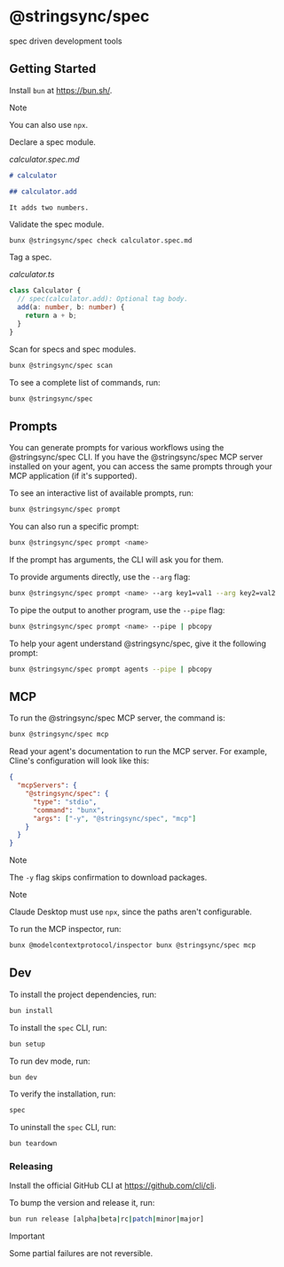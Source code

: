 # @stringsync/spec

spec driven development tools

## Getting Started

Install `bun` at https://bun.sh/.

> [!NOTE]  
> You can also use `npx`.

Declare a spec module.

_calculator.spec.md_

```md
# calculator

## calculator.add

It adds two numbers.
```

Validate the spec module.

```
bunx @stringsync/spec check calculator.spec.md
```

Tag a spec.

_calculator.ts_

```ts
class Calculator {
  // spec(calculator.add): Optional tag body.
  add(a: number, b: number) {
    return a + b;
  }
}
```

Scan for specs and spec modules.

```sh
bunx @stringsync/spec scan
```

To see a complete list of commands, run:

```sh
bunx @stringsync/spec
```

## Prompts

You can generate prompts for various workflows using the @stringsync/spec CLI. If you have the @stringsync/spec MCP server installed on your agent, you can access the same prompts through your MCP application (if it's supported).

To see an interactive list of available prompts, run:

```sh
bunx @stringsync/spec prompt
```

You can also run a specific prompt:

```sh
bunx @stringsync/spec prompt <name>
```

If the prompt has arguments, the CLI will ask you for them.

To provide arguments directly, use the `--arg` flag:

```sh
bunx @stringsync/spec prompt <name> --arg key1=val1 --arg key2=val2
```

To pipe the output to another program, use the `--pipe` flag:

```sh
bunx @stringsync/spec prompt <name> --pipe | pbcopy
```

To help your agent understand @stringsync/spec, give it the following prompt:

```sh
bunx @stringsync/spec prompt agents --pipe | pbcopy
```

## MCP

To run the @stringsync/spec MCP server, the command is:

```sh
bunx @stringsync/spec mcp
```

Read your agent's documentation to run the MCP server. For example, Cline's configuration will look like this:

```json
{
  "mcpServers": {
    "@stringsync/spec": {
      "type": "stdio",
      "command": "bunx",
      "args": ["-y", "@stringsync/spec", "mcp"]
    }
  }
}
```

> [!NOTE]  
> The `-y` flag skips confirmation to download packages.

> [!NOTE]  
> Claude Desktop must use `npx`, since the paths aren't configurable.

To run the MCP inspector, run:

```sh
bunx @modelcontextprotocol/inspector bunx @stringsync/spec mcp
```

## Dev

To install the project dependencies, run:

```sh
bun install
```

To install the `spec` CLI, run:

```sh
bun setup
```

To run dev mode, run:

```sh
bun dev
```

To verify the installation, run:

```sh
spec
```

To uninstall the `spec` CLI, run:

```sh
bun teardown
```

### Releasing

Install the official GitHub CLI at https://github.com/cli/cli.

To bump the version and release it, run:

```sh
bun run release [alpha|beta|rc|patch|minor|major]
```

> [!IMPORTANT]  
> Some partial failures are not reversible.
